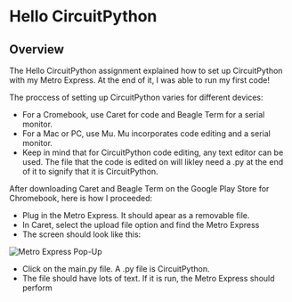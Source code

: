 # Hello CircuitPython
## Overview

The Hello CircuitPython assignment explained how to set up CircuitPython with my Metro Express. At the end of it, I was able to run my first code!

The proccess of setting up CircuitPython varies for different devices:

* For a Cromebook, use Caret for code and Beagle Term for a serial monitor.
* For a Mac or PC, use Mu. Mu incorporates code editing and a serial monitor.
* Keep in mind that for CircuitPython code editing, any text editor can be used. The file that the code is edited on will likley need a .py at the end of it to signify that it is CircuitPython.

After downloading Caret and Beagle Term on the Google Play Store for Chromebook, here is how I proceeded:

* Plug in the Metro Express. It should apear as a removable file. 
* In Caret, select the upload file option and find the Metro Express
* The screen should look like this:

![Metro Express Pop-Up](/)

* Click on the main.py file. A .py file is CircuitPython.
* The file should have lots of text. If it is run, the Metro Express should perform
